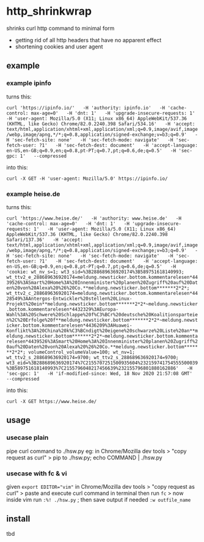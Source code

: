 # http_shrinkwrap
shrinks curl http command to minimal form
* getting rid of all http headers that have no apparent effect
* shortening cookies and user agent

## example
### example ipinfo
turns this:

```curl 'https://ipinfo.io/'   -H 'authority: ipinfo.io'   -H 'cache-control: max-age=0'   -H 'dnt: 1'   -H 'upgrade-insecure-requests: 1'   -H 'user-agent: Mozilla/5.0 (X11; Linux x86_64) AppleWebKit/537.36 (KHTML, like Gecko) Chrome/82.0.2240.398 Safari/534.16'   -H 'accept: text/html,application/xhtml+xml,application/xml;q=0.9,image/avif,image/webp,image/apng,*/*;q=0.8,application/signed-exchange;v=b3;q=0.9'   -H 'sec-fetch-site: none'   -H 'sec-fetch-mode: navigate'   -H 'sec-fetch-user: ?1'   -H 'sec-fetch-dest: document'   -H 'accept-language: en-US,en-GB;q=0.9,en;q=0.8,pt-PT;q=0.7,pt;q=0.6,de;q=0.5'   -H 'sec-gpc: 1'   --compressed```

into this:

```curl -X GET -H 'user-agent: Mozilla/5.0' https://ipinfo.io/```
### example heise.de
turns this:

```curl 'https://www.heise.de/'   -H 'authority: www.heise.de'   -H 'cache-control: max-age=0'   -H 'dnt: 1'   -H 'upgrade-insecure-requests: 1'   -H 'user-agent: Mozilla/5.0 (X11; Linux x86_64) AppleWebKit/537.36 (KHTML, like Gecko) Chrome/82.0.2240.398 Safari/137.36'   -H 'accept: text/html,application/xhtml+xml,application/xml;q=0.9,image/avif,image/webp,image/apng,*/*;q=0.8,application/signed-exchange;v=b3;q=0.9'   -H 'sec-fetch-site: none'   -H 'sec-fetch-mode: navigate'   -H 'sec-fetch-user: ?1'   -H 'sec-fetch-dest: document'   -H 'accept-language: en-US,en-GB;q=0.9,en;q=0.8,pt-PT;q=0.7,pt;q=0.6,de;q=0.5'   -H 'cookie: wt_nv_s=1; wt3_sid=%3B288689636920174%3B589751618140993; wt_ttv2_e_288689636920174=meldung.newsticker.bottom.kommentarelesen*4439526%3ASmart%20Home%3A%20Innenminister%20planen%20Zugriff%20auf%20Daten%20von%20Alexa%20%26%20Co.**meldung.newsticker.bottom*******2*2*; wt_ttv2_c_288689636920174=meldung.newsticker.bottom.kommentarelesen*4428549%3AAntergos-Entwickler%20stellen%20Linux-Projekt%20ein**meldung.newsticker.bottom*******2*2*~meldung.newsticker.bottom.kommentarelesen*4432329%3AEuropa-Wahl%3A%20Schwere%20Schlappe%20f%C3%BCr%20deutsche%20Koalitionsparteien%2C%20Erfolge%20f**meldung.newsticker.bottom*******2*2*~meldung.newsticker.bottom.kommentarelesen*4436209%3AHuawei-Konflikt%3A%20China%20k%C3%BCndigt%20eigene%20schwarze%20Liste%20an**meldung.newsticker.bottom*******2*2*~meldung.newsticker.bottom.kommentarelesen*4439526%3ASmart%20Home%3A%20Innenminister%20planen%20Zugriff%20auf%20Daten%20von%20Alexa%20%26%20Co.**meldung.newsticker.bottom*******2*2*; volumeControl_volumeValue=100; wt_nv=1; wt_ttv2_s_288689636920174=9700; wt_ttv2_s_288689636920174=9700; wt3_eid=%3B288689636920174%7C2155707251500935604%232159741754555500039%3B589751618140993%7C2155796048217456639%232155796801880162886'   -H 'sec-gpc: 1'   -H 'if-modified-since: Wed, 18 Nov 2020 21:57:08 GMT'   --compressed```

into this:

```curl -X GET https://www.heise.de/```

## usage
### usecase plain
pipe curl command to ./hsw.py
eg: in Chrome/Mozilla dev tools > "copy request as curl" > pip to ./hsw.py; echo COMMAND | ./hsw.py

### usecase with fc & vi
given `export EDITOR="vim"`
in Chrome/Mozilla dev tools > "copy request as curl" > paste and execute curl command in terminal
then run `fc` > now inside vim run `:%! ./hsw.py` ; then save output if needed `:w outfile_name`
 
## install
tbd
